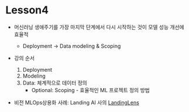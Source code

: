 # Lesson4

- 머신러닝 생애주기를 가장 마지막 단계에서 다시 시작하는 것이 모델 성능 개선에 효율적
	- Deployment $\rightarrow$ Data modeling & Scoping

- 강의 순서
	1. Deployment
	2. Modeling
	3. Data: 체계적으로 데이터 정의
		- Optional: Scoping - 효율적인 ML 프로젝트 정의 방법

- 비전 MLOps상용화 사례: Landing AI 사의 [LandingLens](https://landing.ai/platform/)